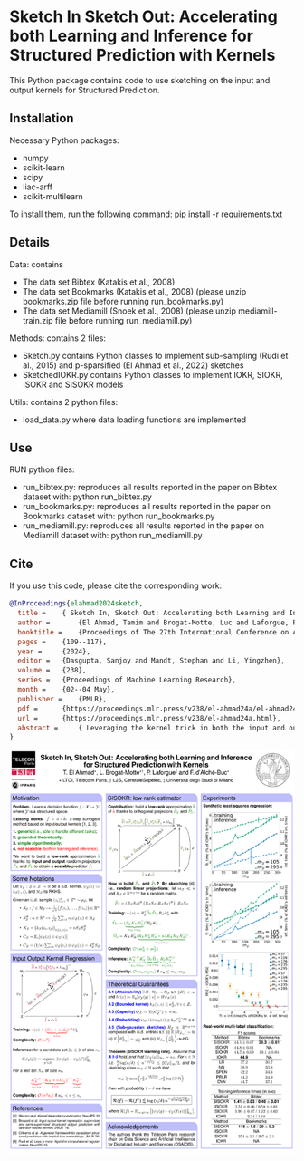 # Sketch In Sketch Out: Accelerating both Learning and Inference for Structured Prediction with Kernels

This Python package contains code to use sketching on the input and output kernels for Structured Prediction.

## Installation

Necessary Python packages:
- numpy
- scikit-learn
- scipy
- liac-arff
- scikit-multilearn

To install them, run the following command:
pip install -r requirements.txt

## Details

Data: contains
- The data set Bibtex (Katakis et al., 2008)
- The data set Bookmarks (Katakis et al., 2008) (please unzip bookmarks.zip file before running run_bookmarks.py)
- The data set Mediamill (Snoek et al., 2008) (please unzip mediamill-train.zip file before running run_mediamill.py)

Methods: contains 2 files:
- Sketch.py contains Python classes to implement sub-sampling (Rudi et al., 2015) and p-sparsified (El Ahmad et al., 2022) sketches
- SketchedIOKR.py contains Python classes to implement IOKR, SIOKR, ISOKR and SISOKR models

Utils: contains 2 python files:
- load_data.py where data loading functions are implemented

## Use

RUN python files:
- run_bibtex.py: reproduces all results reported in the paper on Bibtex dataset with:
  python run_bibtex.py
- run_bookmarks.py: reproduces all results reported in the paper on Bookmarks dataset with:
  python run_bookmarks.py
- run_mediamill.py: reproduces all results reported in the paper on Mediamill dataset with:
  python run_mediamill.py

## Cite

If you use this code, please cite the corresponding work:

```bibtex
@InProceedings{elahmad2024sketch,
  title = 	 { Sketch In, Sketch Out: Accelerating both Learning and Inference for Structured Prediction with Kernels },
  author =       {El Ahmad, Tamim and Brogat-Motte, Luc and Laforgue, Pierre and d'Alch\'{e}-Buc, Florence},
  booktitle = 	 {Proceedings of The 27th International Conference on Artificial Intelligence and Statistics},
  pages = 	 {109--117},
  year = 	 {2024},
  editor = 	 {Dasgupta, Sanjoy and Mandt, Stephan and Li, Yingzhen},
  volume = 	 {238},
  series = 	 {Proceedings of Machine Learning Research},
  month = 	 {02--04 May},
  publisher =    {PMLR},
  pdf = 	 {https://proceedings.mlr.press/v238/el-ahmad24a/el-ahmad24a.pdf},
  url = 	 {https://proceedings.mlr.press/v238/el-ahmad24a.html},
  abstract = 	 { Leveraging the kernel trick in both the input and output spaces, surrogate kernel methods are a flexible and theoretically grounded solution to structured output prediction. If they provide state-of-the-art performance on complex data sets of moderate size (e.g., in chemoinformatics), these approaches however fail to scale. We propose to equip surrogate kernel methods with sketching-based approximations, applied to both the input and output feature maps. We prove excess risk bounds on the original structured prediction problem, showing how to attain close-to-optimal rates with a reduced sketch size that depends on the eigendecay of the input/output covariance operators. From a computational perspective, we show that the two approximations have distinct but complementary impacts: sketching the input kernel mostly reduces training time, while sketching the output kernel decreases the inference time. Empirically, our approach is shown to scale, achieving state-of-the-art performance on benchmark data sets where non-sketched methods are intractable. }
}
```


![Poster](https://github.com/tamim-el/sisokr/blob/main/Misc/Poster.png?raw=true)

